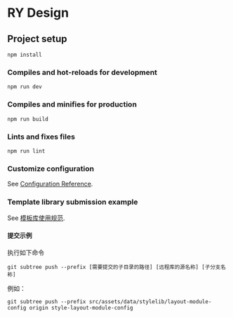 # RY Design

## Project setup
```
npm install
```

### Compiles and hot-reloads for development
```
npm run dev
```

### Compiles and minifies for production
```
npm run build
```


### Lints and fixes files
```
npm run lint
```

### Customize configuration
See [Configuration Reference](https://cli.vuejs.org/config/).

### Template library submission example
See [模板库使用规范](https://reyunshuju.feishu.cn/wiki/wikcny6lLCLFBtKKjxpXJa3CFvg?table=tblvISP6OKofmVPh&view=vewvTbIxry).

#### 提交示例
执行如下命令
```
git subtree push --prefix [需要提交的子目录的路径] [远程库的源名称] [子分支名称]
```
例如：
```
git subtree push --prefix src/assets/data/stylelib/layout-module-config origin style-layout-module-config
```

